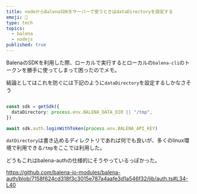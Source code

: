 ```yaml
---
title: nodeからBalenaSDKをサーバーで使うときはdataDirectoryを設定する
emoji: 🐋
type: tech
topics:
  - balena
  - nodejs
published: true
---
```


BalenaのSDKを利用した際、ローカルで実行するとローカルの`balena-cli`のトークンを勝手に使ってしまって困ったのでメモ。

結論としてはこれを防ぐには下記のように`dataDirectory`を設定するしかなさそう

```ts

const sdk = getSdk({
  dataDirectory: process.env.BALENA_DATA_DIR || "/tmp",
})

await sdk.auth.loginWithToken(process.env.BALENA_API_KEY)
```

`datDirectory`は書き込めるディレクトリであれば何でも良いが、多くのlinux環境で利用できる`/tmp`をここでは利用した。

どうもこれはbalena-authの仕様的にそうやっているっぽかった。

https://github.com/balena-io-modules/balena-auth/blob/7158f624cd318f3c3015e787a4aafe3d1a546f32/lib/auth.ts#L34-L40
